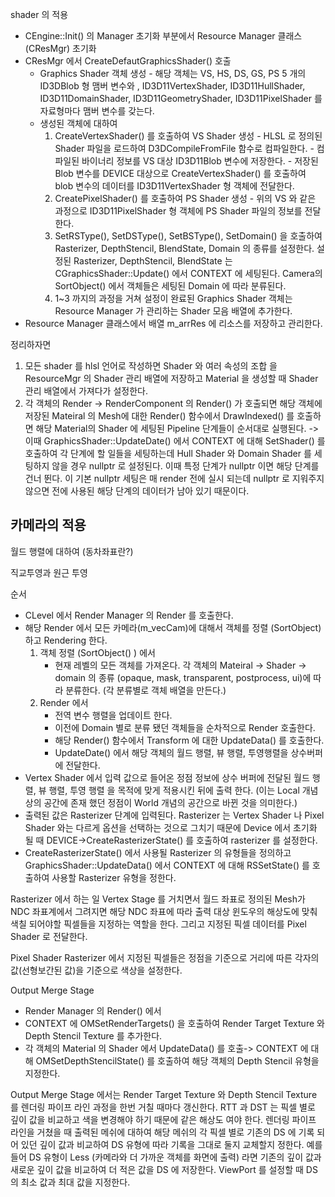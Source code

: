 shader 의 적용

- CEngine::Init() 의 Manager 초기화 부분에서 Resource Manager 클래스 (CResMgr) 초기화
- CResMgr 에서 CreateDefautGraphicsShader() 호출
	- Graphics Shader 객체 생성
	  \- 해당 객체는 VS, HS, DS, GS, PS 5 개의 ID3DBlob 형 맴버 변수와 , ID3D11VertexShader, ID3D11HullShader, ID3D11DomainShader, ID3D11GeometryShader, ID3D11PixelShader 를 자료형마다 맴버 변수를 갖는다.
	- 생성된 객체에 대하여
	  1. CreateVertexShader() 를 호출하여 VS Shader 생성
	     \- HLSL 로 정의된 Shader 파일을 로드하여 D3DCompileFromFile 함수로 컴파일한다.
	     \- 컴파일된 바이너리 정보를 VS 대상 ID3D11Blob 변수에 저장한다.
	     \- 저장된 Blob 변수를 DEVICE 대상으로 CreateVertexShader() 를 호출하여 blob 변수의 데이터를 ID3D11VertexShader 형 객체에 전달한다.
	  2. CreatePixelShader() 를 호출하여 PS Shader 생성
	     \- 위의 VS 와 같은 과정으로 ID3D11PixelShader 형 객체에 PS Shader 파일의 정보를 전달한다.
	  3. SetRSType(), SetDSType(), SetBSType(), SetDomain() 을 호출하여 Rasterizer, DepthStencil, BlendState, Domain 의 종류를 설정한다. 설정된 Rasterizer, DepthStencil, BlendState 는 CGraphicsShader::Update() 에서 CONTEXT 에 세팅된다. Camera의 SortObject() 에서 객체들은 세팅된 Domain 에 따라 분류된다.
	  4. 1~3 까지의 과정을 거쳐 설정이 완료된 Graphics Shader 객체는 Resource Manager 가 관리하는 Shader 모음 배열에 추가한다.
- Resource Manager 클래스에서 배열 m_arrRes 에 리소스를 저장하고 관리한다.

정리하자면
1. 모든 shader 를 hlsl 언어로 작성하면 Shader 와 여러 속성의 조합 을 ResourceMgr 의 Shader 관리 배열에 저장하고 Material 을 생성할 때 Shader 관리 배열에서 가져다가 설정한다.
2. 각 객체의 Render -> RenderComponent 의 Render() 가 호출되면 해당 객체에 저장된 Mateiral 의 Mesh에 대한  Render() 함수에서 DrawIndexed() 를 호출하면 해당 Material의 Shader 에 세팅된 Pipeline 단계들이 순서대로 실행된다.
-> 이때 GraphicsShader::UpdateDate() 에서 CONTEXT 에 대해 SetShader() 를 호출하여 각 단계에 할 일들을 세팅하는데 Hull Shader 와 Domain Shader 를 세팅하지 않을 경우 nullptr 로 설정된다. 이때 특정 단계가 nullptr 이면 해당 단계를 건너 뛴다. 이 기본 nullptr 세팅은 매 render 전에 실시 되는데 nullptr 로 지워주지 않으면 전에 사용된 해당 단계의 데이터가 남아 있기 때문이다.

## 카메라의 적용

월드 행렬에 대하여 (동차좌표란?)

직교투영과 원근 투영

순서

- CLevel 에서 Render Manager 의 Render 를 호출한다.
- 해당 Render 에서 모든 카메라(m_vecCam)에 대해서 객체를 정렬 (SortObject) 하고 Rendering 한다.
  1. 객체 정렬 (SortObject() ) 에서
     - 현재 레벨의 모든 객체를 가져온다. 각 객체의 Mateiral -> Shader -> domain 의 종류 (opaque, mask, transparent, postprocess, ui)에 따라 분류한다. (각 분류별로 객체 배열을 만든다.)
  2. Render 에서
     - 전역 변수 행렬을 업데이트 한다.
     - 이전에 Domain 별로 분류 됐던 객체들을 순차적으로 Render 호출한다.
     - 해당 Render()  함수에서 Transform 에 대한 UpdateData() 를 호출한다.
     - UpdateDate() 에서 해당 객체의 월드 행렬, 뷰 행렬, 투영행렬을 상수버퍼에 전달한다.
- Vertex Shader 에서 입력 값으로 들어온 정점 정보에 상수 버퍼에 전달된 월드 행렬, 뷰 행렬, 투영 행렬 을 목적에 맞게 적용시킨 뒤에 출력 한다. (이는 Local 개념상의 공간에 존재 했던 정점이 World 개념의 공간으로 바뀐 것을 의미한다.)
- 출력된 값은 Rasterizer 단계에 입력된다. Rasterizer 는 Vertex Shader 나 Pixel Shader 와는 다르게 옵션을 선택하는 것으로 그치기 때문에 Device 에서 초기화 될 때 DEVICE->CreateRasterizerState() 를 호출하여 rasterizer 를 설정한다.
- CreateRasterizerState() 에서 사용될 Rasterizer 의 유형들을 정의하고 GraphicsShader::UpdateData() 에서 CONTEXT 에 대해 RSSetState() 를 호출하여 사용할 Rasterizer 유형을 정한다.

Rasterizer 에서 하는 일
	Vertex Stage 를 거치면서 월드 좌표로 정의된 Mesh가 NDC 좌표계에서 그려지면 해당 NDC 좌표에 따라 출력 대상 윈도우의 해상도에 맞춰 색칠 되어야할 픽셀들을 지정하는 역할을 한다. 그리고 지정된 픽셀 데이터를 Pixel Shader 로 전달한다.

Pixel Shader
Rasterizer 에서 지정된 픽셀들은 정점을 기준으로 거리에 따른 각자의 값(선형보간된 값)을 기준으로 색상을 설정한다. 

Output Merge Stage

- Render Manager 의 Render() 에서 
- CONTEXT 에 OMSetRenderTargets() 을 호출하여 Render Target Texture 와 Depth Stencil Texture 를 추가한다.
- 각 객체의 Material 의 Shader 에서 UpdateData() 를 호출-> CONTEXT 에 대해 OMSetDepthStencilState() 를 호출하여 해당 객체의 Depth Stencil 유형을 지정한다.

Output Merge Stage 에서는 Render Target Texture 와 Depth Stencil Texture 를 렌더링 파이프 라인 과정을 한번 거칠 때마다 갱신한다. RTT 과 DST 는 픽셀 별로 깊이 값을 비교하고 색을 변경해야 하기 때문에 같은 해상도 여야 한다.
렌더링 파이프 라인을 거쳤을 때 출력된 메쉬에 대하여 해당 메쉬의 각 픽셀 별로 기존의 DS 에 기록 되어 있던 깊이 값과 비교하여 DS 유형에 따라 기록을 그대로 둘지 교체할지 정한다. 예를 들어 DS 유형이 Less (카메라와 더 가까운 객체를 화면에 출력) 라면 기존의 깊이 값과 새로운 깊이 값을 비교하여 더 적은 값을 DS 에 저장한다.
ViewPort 를 설정할 때 DS의  최소 값과 최대 값을 지정한다.